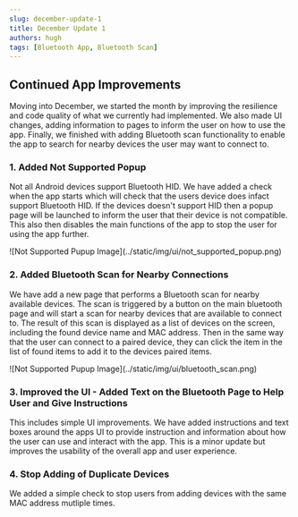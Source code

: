 ```yaml
---
slug: december-update-1
title: December Update 1
authors: hugh
tags: [Bluetooth App, Bluetooth Scan]
---
```


## Continued App Improvements

Moving into December, we started the month by improving the resilience and code quality of what we currently had implemented. We also made UI changes, adding information to pages to inform the user on how to use the app. Finally, we finished with adding Bluetooth scan functionality to enable the app to search for nearby devices the user may want to connect to.

### 1. Added Not Supported Popup

Not all Android devices support Bluetooth HID. We have added a check when the app starts which will check that the users device does infact support Bluetooth HID. If the devices doesn't support HID then a popup page will be launched to inform the user that their device is not compatible. This also then disables the main functions of the app to stop the user for using the app further.

<div class="img-center"> ![Not Supported Pupup Image](../static/img/ui/not_supported_popup.png) </div>

### 2. Added Bluetooth Scan for Nearby Connections

We have add a new page that performs a Bluetooth scan for nearby available devices. The scan is triggered by a button on the main bluetooth page and will start a scan for nearby devices that are available to connect to. The result of this scan is displayed as a list of devices on the screen, including the found device name and MAC address. Then in the same way that the user can connect to a paired device, they can click the item in the list of found items to add it to the devices paired items.

<div class="img-center"> ![Not Supported Pupup Image](../static/img/ui/bluetooth_scan.png) </div>

### 3. Improved the UI - Added Text on the Bluetooth Page to Help User and Give Instructions

This includes simple UI improvements. We have added instructions and text boxes around the apps UI to provide instruction and information about how the user can use and interact with the app. This is a minor update but improves the usability of the overall app and user experience.

### 4. Stop Adding of Duplicate Devices

We added a simple check to stop users from adding devices with the same MAC address mutliple times.
